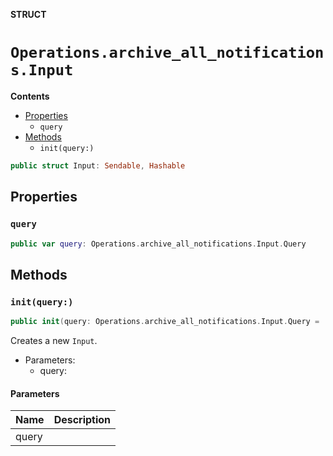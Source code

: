 **STRUCT**

# `Operations.archive_all_notifications.Input`

**Contents**

- [Properties](#properties)
  - `query`
- [Methods](#methods)
  - `init(query:)`

```swift
public struct Input: Sendable, Hashable
```

## Properties
### `query`

```swift
public var query: Operations.archive_all_notifications.Input.Query
```

## Methods
### `init(query:)`

```swift
public init(query: Operations.archive_all_notifications.Input.Query = .init())
```

Creates a new `Input`.

- Parameters:
  - query:

#### Parameters

| Name | Description |
| ---- | ----------- |
| query |  |